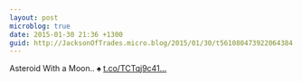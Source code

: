 ```yaml
---
layout: post
microblog: true
date: 2015-01-30 21:36 +1300
guid: http://JacksonOfTrades.micro.blog/2015/01/30/t561080473922064384.html
---
```

Asteroid With a Moon.. ♠ [t.co/TCTqj9c41...](http://t.co/TCTqj9c41f)
